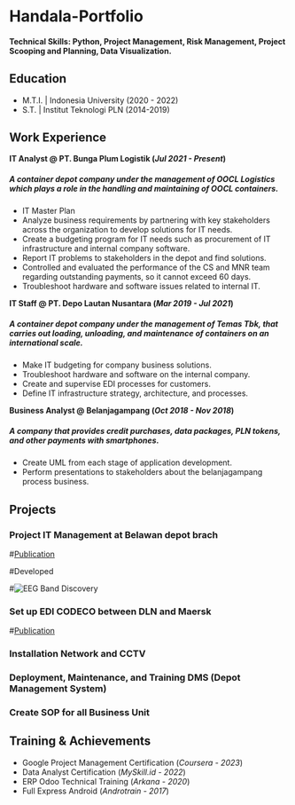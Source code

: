 # Handala-Portfolio

#### Technical Skills: Python, Project Management, Risk Management, Project Scooping and Planning, Data Visualization.

## Education					       		
- M.T.I. | Indonesia University (2020 - 2022) 			        		
- S.T. |  Institut Teknologi PLN (2014-2019)

## Work Experience
**IT Analyst @ PT. Bunga Plum Logistik (_Jul 2021 - Present_)**
##### A container depot company under the management of OOCL Logistics which plays a role in the handling and maintaining of OOCL containers.
- IT Master Plan
- Analyze business requirements by partnering with key stakeholders across the organization to develop solutions for IT needs.
- Create a budgeting program for IT needs such as procurement of IT infrastructure and internal company software.
- Report IT problems to stakeholders in the depot and find solutions.
- Controlled and evaluated the performance of the CS and MNR team regarding outstanding payments, so it cannot exceed 60 days.
- Troubleshoot hardware and software issues related to internal IT.

**IT Staff @ PT. Depo Lautan Nusantara (_Mar 2019 - Jul 2021_)**
##### A container depot company under the management of Temas Tbk, that carries out loading, unloading, and maintenance of containers on an international scale.
- Make IT budgeting for company business solutions.
- Troubleshoot hardware and software on the internal company.
- Create and supervise EDI processes for customers.
- Define IT infrastructure strategy, architecture, and processes.

**Business Analyst @ Belanjagampang (_Oct 2018 - Nov 2018_)**
##### A company that provides credit purchases, data packages, PLN tokens, and other payments with smartphones.
- Create UML from each stage of application development.
- Perform presentations to stakeholders about the belanjagampang process business.


## Projects
### Project IT Management at Belawan depot brach
#[Publication](https://www.mdpi.com/1424-8220/22/8/3048)

#Developed

#![EEG Band Discovery](/assets/img/eeg_band_discovery.jpeg)

### Set up EDI CODECO between DLN and Maersk
#[Publication](https://www.mdpi.com/1424-8220/22/11/4240)

### Installation Network and CCTV

### Deployment, Maintenance, and Training DMS (Depot Management System) 
### Create SOP for all Business Unit

## Training & Achievements 
- Google Project Management Certification (_Coursera - 2023_)
- Data Analyst Certification (_MySkill.id - 2022_)
- ERP Odoo Technical Training (_Arkana - 2020_)
- Full Express Android (_Androtrain - 2017_)

